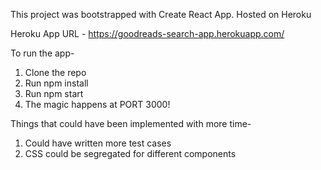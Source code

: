 This project was bootstrapped with Create React App.
Hosted on Heroku

Heroku App URL - https://goodreads-search-app.herokuapp.com/

To run the app-

1. Clone the repo
2. Run npm install
3. Run npm start
4. The magic happens at PORT 3000!


Things that could have been implemented with more time-

1. Could have written more test cases
2. CSS could be segregated for different components